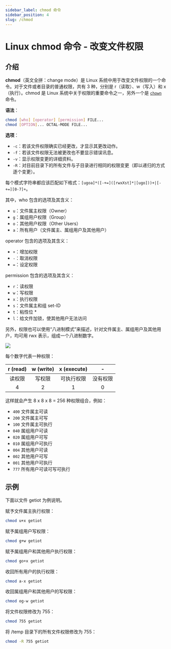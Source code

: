 ```yaml
---
sidebar_label: chmod 命令
sidebar_position: 4
slug: /chmod
---
```


# Linux chmod 命令 - 改变文件权限



## 介绍

**chmod**（英文全拼：change mode）是 Linux 系统中用于改变文件权限的一个命令。对于文件或者目录的普通权限，共有 3 种，分别是 r（读取）、w（写入）和 x（执行）。chmod 是 Linux 系统中关于权限的重要命令之一，另外一个是 [`chown`](/linux-command/chown) 命令。

**语法**：

```bash
chmod [who] [operator] [permission] FILE...
chmod [OPTION]... OCTAL-MODE FILE...
```

**选项**：

- `-c`：若该文件权限确实已经更改，才显示其更改动作。
- `-f`：若该文件权限无法被更改也不要显示错误讯息。
- `-v`：显示权限变更的详细资料。
- `-R`：对目前目录下的所有文件与子目录进行相同的权限变更（即以递归的方式逐个变更）。

每个模式字符串都应该匹配如下格式：`[ugoa]*([-+=]([rwxXst]*|[ugo]))+|[-+=][0-7]+`。

其中，who 包含的选项及其含义：

- `u`：文件属主权限（Owner）
- `g`：属组用户权限（Group）
- `o`：其他用户权限（Other Users）
- `a`：所有用户（文件属主、属组用户及其他用户）

operator 包含的选项及其含义：

- `+`：增加权限
- `-`：取消权限
- `=`：设定权限

permission 包含的选项及其含义：

- `r`：读权限
- `w`：写权限
- `x`：执行权限
- `s`：文件属主和组 set-ID
- `t`：粘性位 *
- `l`：给文件加锁，使其他用户无法访问

另外，权限也可以使用“八进制模式”来描述，针对文件属主、属组用户及其他用户，均可用 rwx 表示，组成一个八进制数字。

![](https://static.getiot.tech/chmod-permission.jpg#center-600)

每个数字代表一种权限：

| r (read) | w (write) | x (execute) |    -     |
| :------: | :-------: | :---------: | :------: |
|  读权限  |  写权限   | 可执行权限  | 没有权限 |
|    4     |     2     |      1      |    0     |

这样就会产生 8 x 8 x 8 = 256 种权限组合，例如：

- `400` 文件属主可读 
- `200` 文件属主可写 
- `100` 文件属主可执行 
- `040` 属组用户可读 
- `020` 属组用户可写 
- `010` 属组用户可执行 
- `004` 其他用户可读 
- `002` 其他用户可写 
- `001` 其他用户可执行 
- `777` 所有用户可读可写可执行



## 示例

下面以文件 getiot 为例说明。

赋予文件属主执行权限：

```bash
chmod u+x getiot
```

赋予属组用户写权限：

```bash
chmod g+w getiot
```

赋予属组用户和其他用户执行权限：

```bash
chmod go+x getiot
```

收回所有用户的执行权限：

```bash
chmod a-x getiot
```

收回属组用户和其他用户的写权限：

```bash
chmod og-w getiot
```

将文件权限修改为 755：

```bash
chmod 755 getiot
```

将 /temp 目录下的所有文件权限修改为 755：

```bash
chmod -R 755 getiot
```

